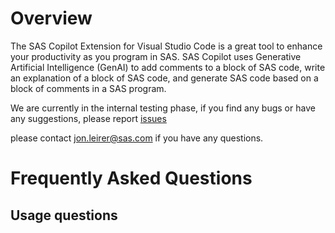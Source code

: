 # Overview 

The SAS Copilot Extension for Visual Studio Code is a great tool to enhance your productivity as you program in SAS. SAS Copilot uses Generative Artificial Intelligence (GenAI) to add comments to a block of SAS code, write an explanation of a block of SAS code, and generate SAS code based on a block of comments in a SAS program.

We are currently in the internal testing phase, if you find any bugs or have any suggestions, please report [issues](https://github.com/sassoftware/sas-copilot/issues/new/choose)

please contact jon.leirer@sas.com if you have any questions.

# Frequently Asked Questions

## Usage questions

###


